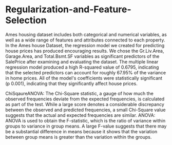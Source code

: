 # Regularization-and-Feature-Selection

Ames housing dataset includes both categorical and numerical variables, as well as a wide range of features and attributes connected to each property. In the Ames house Dataset, the regression model we created for predicting house prices has produced encouraging results. We chose the Gr.Liv.Area, Garage.Area, and Total.Bsmt.SF variables as significant predictors of the SalePrice after examining and evaluating the dataset. The multiple linear regression model produced a high R-squared value of 0.6795, indicating that the selected predictors can account for roughly 67.95% of the variance in home prices. All of the model's coefficients were statistically significant (p 0.001), indicating that they significantly affect house prices.

ChiSqaureANOVA: The Chi-Square statistic, a gauge of how much the observed frequencies deviate from the expected frequencies, is calculated as part of the test. While a large score denotes a considerable discrepancy between the observed and predicted frequencies, a small Chi-Square value suggests that the actual and expected frequencies are similar.
ANOVA: ANOVA is used to obtain the F-statistic, which is the ratio of variance within groups to variance in group means. A large F-value suggests that there may be a substantial difference in means because it shows that the variation between group means is greater than the variation within the groups.

